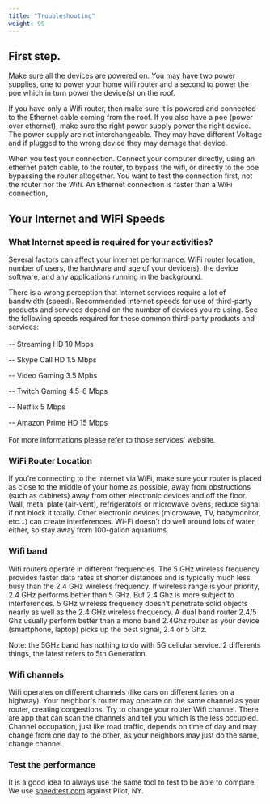 ```yaml
---
title: "Troubleshooting"
weight: 99
---
```



## First step.

Make sure all the devices are powered on.
You may have two power supplies, one to power your home wifi router and a second to power the poe which in turn power the device(s) on the roof.

If you have only a Wifi router, then make sure it is powered and connected to the Ethernet cable coming from the roof.
If you also have a poe (power over ethernet), make sure the right power supply power the right device. The power supply are not interchangeable. They may have different Voltage and if plugged to the wrong device they may damage that device.  

When you test your connection. Connect your computer directly, using an ethernet patch cable, to the router, to bypass the wifi, or directly to the poe bypassing the router altogether. You want to test the connection first, not the router nor the Wifi. An Ethernet connection is faster than a WiFi connection,

## Your Internet and WiFi Speeds
### What Internet speed is required for your activities?

Several factors can affect your internet performance: WiFi router location, number of users, the hardware and age of your device(s), the device software, and any applications running in the background.

There is a wrong perception that Internet services require a lot of bandwidth (speed). Recommended internet speeds for use of third-party products and services depend on the number of devices you're using. See the following speeds required for these common third-party products and services:
<br><br>
-- Streaming HD 10	Mbps

-- Skype Call HD 1.5 Mbps

-- Video Gaming 3.5 Mpbs

-- Twitch Gaming 4.5-6 Mbps

-- Netflix 5 Mbps

-- Amazon Prime HD 15 Mbps
<br><br>
For more informations please refer to those services' website.


### WiFi Router Location

If you’re connecting to the Internet via WiFi, make sure your router is placed as close to the middle of your home as possible, away from obstructions (such as cabinets) away from other electronic devices and off the floor.
Wall, metal plate (air-vent), refrigerators or microwave ovens, reduce signal if not block it totally. Other electronic devices (microwave, TV, babymonitor, etc...) can create interferences.  Wi-Fi doesn’t do well around lots of water, either, so stay away from 100-gallon aquariums.

### Wifi band

Wifi routers operate in different frequencies. The 5 GHz wireless frequency provides faster data rates at shorter distances and is typically much less busy than the 2.4 GHz wireless frequency. If wireless range is your priority, 2.4 GHz performs better than 5 GHz. But 2.4 Ghz is more subject to interferences. 5 GHz wireless frequency doesn’t penetrate solid objects nearly as well as the 2.4 GHz wireless frequency.
A dual band router 2.4/5 Ghz usually perform better than a mono band 2.4Ghz router as your device (smartphone, laptop) picks up the best signal, 2.4 or 5 Ghz.

Note: the 5GHz band has nothing to do with 5G cellular service. 2 differents things, the latest refers to 5th Generation.

### Wifi channels

Wifi operates on different channels (like cars on different lanes on a highway). Your neighbor's router may operate on the same channel as your router, creating congestions. Try to change your router Wifi channel. There are app that can scan the channels and tell you which is the less occupied. Channel occupation, just like road traffic, depends on time of day and may change from one day to the other, as your neighbors may just do the same, change channel.  


### Test the performance
It is a good idea to always use the same tool to test to be able to compare. We use [speedtest.com](https://www.speedtest.net/) against Pilot, NY.
